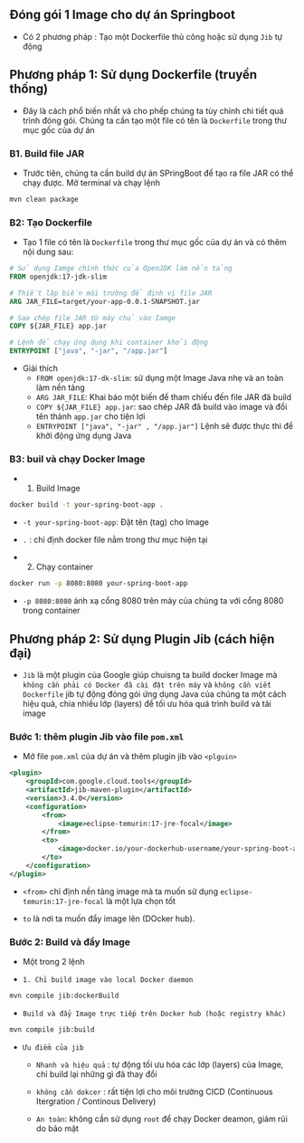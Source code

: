 ## Đóng gói  1 Image cho dự án Springboot

- Có 2 phương pháp : Tạo một Dockerfile thủ công hoặc sử dụng `Jib` tự động


## Phương pháp 1: Sử dụng Dockerfile (truyền thống)

- Đây là cách phổ biến nhất và cho phếp chúng ta tùy chỉnh chi tiết quá trình đóng gói. Chúng ta cần tạo một file có tên là `Dockerfile` trong thư mục gốc của dự án

### B1. Build file JAR

- Trước tiên, chúng ta cần build dự án SPringBoot để tạo ra file JAR có thể chạy được. Mở terminal và chạy lệnh
```sh
mvn clean package
```

### B2: Tạo Dockerfile

- Tạo 1 file có tên là `Dockerfile` trong thư mục gốc của dự án và có thêm nội dung sau: 

```Dockerfile
# Sử dụng Iamge chính thức của OpenJDK làm nền tảng
FROM openjdk:17-jdk-slim

# Thiết lập biến môi trường để định vị file JAR
ARG JAR_FILE=target/your-app-0.0.1-SNAPSHOT.jar

# Sao chép file JAR từ máy chủ vào Iamge
COPY ${JAR_FILE} app.jar

# Lệnh để chạy ứng dụng khi container khởi động
ENTRYPOINT ["java", "-jar", "/app.jar"]
```

- Giải thích
    - `FROM openjdk:17-dk-slim`: sử dụng một Image Java nhẹ và an toàn làm nền tảng
    - `ARG JAR_FILE`: Khai báo một biến để tham chiếu đến file JAR đã build
    - `COPY ${JAR_FILE} app.jar`: sao chép JAR đã build vào image và đổi tên thành `app.jar` cho tiện lợi
    - `ENTRYPOINT ["java", "-jar" , "/app.jar"]` Lệnh sẽ được thực thi để khởi động ứng dụng Java

### B3: buil và chạy Docker Image

- 1. Build Image

```sh
docker build -t your-spring-boot-app .
```
- `-t your-spring-boot-app`:  Đặt tên (tag) cho Image
- `.` : chỉ định docker file nằm trong thư mục hiện tại

- 2. Chạy container

```sh
docker run -p 8080:8080 your-spring-boot-app
```
- `-p 8080:8080` ánh xạ cổng 8080 trên máy của chúng ta với cổng 8080 trong container

## Phương pháp 2: Sử dụng Plugin Jib (cách hiện đại)

- `Jib` là một plugin của Google giúp chuisng ta build docker Image mà `không cần phải có Docker đã cài đặt trên máy` và `không cần viết Dockerfile` jib tự động đóng gói ứng dụng Java của chúng ta một cách hiệu quả, chia nhiều lớp (layers) để tối ưu hóa quá trình build và tải image

### Bước 1: thêm plugin Jib vào file `pom.xml`

- Mở file `pom.xml` của dự án và thêm plugin jib vào `<plguin>`

```xml
<plugin>
    <groupId>com.google.cloud.tools</groupId>
    <artifactId>jib-maven-plugin</artifactId>
    <version>3.4.0</version>
    <configuration>
        <from>
            <image>eclipse-temurin:17-jre-focal</image>
        </from>
        <to>
            <image>docker.io/your-dockerhub-username/your-spring-boot-app</image>
        </to>
    </configuration>
</plugin> 
```

- `<from>` chỉ định nền tảng image mà ta muốn sử dụng `eclipse-temurin:17-jre-focal` là một lựa chọn tốt

- `to` là nơi ta muốn đẩy image lên (DOcker hub). 

### Bước 2: Build và đẩy Image

- Một trong 2 lệnh

- `1. Chỉ build image vào local Docker daemon`

```sh
mvn compile jib:dockerBuild
```

- `Build và đẩy Image trực tiếp trên Docker hub (hoặc registry khác)`

```sh
mvn compile jib:build
```

- `Ưu điểm của jib`
    - `Nhanh và hiệu quả` : tự động tối ưu hóa các lớp (layers) của Image, chỉ build lại những gì đã thay đổi

    - `không cần dokcer` : rất tiện lợi cho môi trường CICD (Continuous Itergration / Continous Delivery)

    - `An toàn`: không cần sử dụng `root` để chạy Docker deamon, giảm rủi do bảo mật
